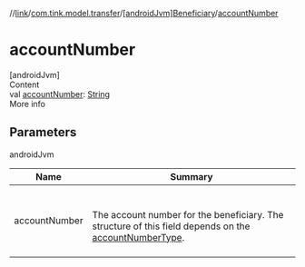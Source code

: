 //[link](../../index.md)/[com.tink.model.transfer](../index.md)/[[androidJvm]Beneficiary](index.md)/[accountNumber](account-number.md)



# accountNumber  
[androidJvm]  
Content  
val [accountNumber](account-number.md): [String](https://kotlinlang.org/api/latest/jvm/stdlib/kotlin/-string/index.html)  
More info  


## Parameters  
  
androidJvm  
  
|  Name|  Summary| 
|---|---|
| <a name="com.tink.model.transfer/Beneficiary/accountNumber/#/PointingToDeclaration/"></a>accountNumber| <a name="com.tink.model.transfer/Beneficiary/accountNumber/#/PointingToDeclaration/"></a><br><br>The account number for the beneficiary. The structure of this field depends on the [accountNumberType](account-number-type.md).<br><br>
  
  



